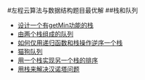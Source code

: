 #左程云算法与数据结构题目最优解
##栈和队列

 - [设计一个有getMin功能的栈](https://github.com/cyq7on/DataStructureAndAlgorithm/blob/master/Document/%E8%AE%BE%E8%AE%A1%E4%B8%80%E4%B8%AA%E6%9C%89getMin%E5%8A%9F%E8%83%BD%E7%9A%84%E6%A0%88.md)
 - [由两个栈组成的队列](https://github.com/cyq7on/DataStructureAndAlgorithm/blob/master/Document/%E7%94%B1%E4%B8%A4%E4%B8%AA%E6%A0%88%E7%BB%84%E6%88%90%E7%9A%84%E9%98%9F%E5%88%97.md)
 - [如何仅用递归函数和栈操作逆序一个栈](https://github.com/cyq7on/DataStructureAndAlgorithm/blob/master/Document/%E5%A6%82%E4%BD%95%E4%BB%85%E7%94%A8%E9%80%92%E5%BD%92%E5%87%BD%E6%95%B0%E5%92%8C%E6%A0%88%E6%93%8D%E4%BD%9C%E9%80%86%E5%BA%8F%E4%B8%80%E4%B8%AA%E6%A0%88.md)
 - [猫狗队列](https://github.com/cyq7on/DataStructureAndAlgorithm/blob/master/Document/%E7%8C%AB%E7%8B%97%E9%98%9F%E5%88%97.md)
 - [用一个栈实现另一个栈的排序](https://github.com/cyq7on/DataStructureAndAlgorithm/blob/master/Document/%E7%94%A8%E4%B8%80%E4%B8%AA%E6%A0%88%E5%AE%9E%E7%8E%B0%E5%8F%A6%E4%B8%80%E4%B8%AA%E6%A0%88%E7%9A%84%E6%8E%92%E5%BA%8F.md)
 - [用栈来解决汉诺塔问题](https://github.com/cyq7on/DataStructureAndAlgorithm/blob/master/Document/%E7%94%A8%E6%A0%88%E6%9D%A5%E8%A7%A3%E5%86%B3%E6%B1%89%E8%AF%BA%E5%A1%94%E9%97%AE%E9%A2%98.md)

